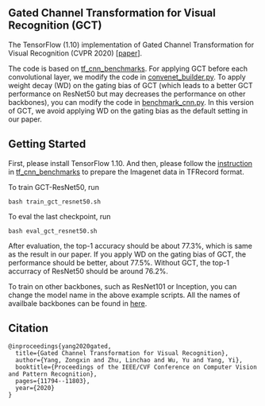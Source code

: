 ## Gated Channel Transformation for Visual Recognition (GCT)
The TensorFlow (1.10) implementation of Gated Channel Transformation for Visual Recognition (CVPR 2020) [[paper](http://openaccess.thecvf.com/content_CVPR_2020/papers/Yang_Gated_Channel_Transformation_for_Visual_Recognition_CVPR_2020_paper.pdf)].

The code is based on [tf_cnn_benchmarks](https://github.com/tensorflow/benchmarks/tree/master/scripts/tf_cnn_benchmarks). For applying GCT before each convolutional layer, we modify the code in [convenet_builder.py](https://github.com/z-x-yang/GCT/blob/db5c5d2feef10becc2203517b46160a07c0161f7/convnet_builder.py#L147). To apply weight decay (WD) on the gating bias of GCT (which leads to a better GCT performance on ResNet50 but may decreases the performance on other backbones), you can modify the code in [benchmark_cnn.py](https://github.com/z-x-yang/GCT/blob/e3e80ef93057a738ee1feeecce310ea8486e0521/benchmark_cnn.py#L2629). In this version of GCT, we avoid applying WD on the gating bias as the default setting in our paper.

## Getting Started
First, please install TensorFlow 1.10. And then, please follow the [instruction](https://github.com/tensorflow/models/tree/master/research/inception#getting-started) in [tf_cnn_benchmarks](https://github.com/awslabs/deeplearning-benchmark/tree/master/tensorflow_benchmark/tf_cnn_benchmarks) to prepare the Imagenet data in TFRecord format.

To train GCT-ResNet50, run
```
bash train_gct_resnet50.sh
```

To eval the last checkpoint, run
```
bash eval_gct_resnet50.sh
```
After evaluation, the top-1 accuracy should be about 77.3%, which is same as the result in our paper. If you apply WD on the gating bias of GCT, the performance should be better, about 77.5%. Without GCT, the top-1 accurracy of ResNet50 should be around 76.2%.

To train on other backbones, such as ResNet101 or Inception, you can change the model name in the above example scripts. All the names of availbale backbones can be found in [here](https://github.com/z-x-yang/GCT/blob/59bba462bb2b9dd14425333625a2e59d6a5eb57d/models/model_config.py#L33).

## Citation
```
@inproceedings{yang2020gated,
  title={Gated Channel Transformation for Visual Recognition},
  author={Yang, Zongxin and Zhu, Linchao and Wu, Yu and Yang, Yi},
  booktitle={Proceedings of the IEEE/CVF Conference on Computer Vision and Pattern Recognition},
  pages={11794--11803},
  year={2020}
}
```


